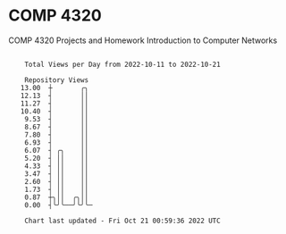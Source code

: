 # COMP 4320
COMP 4320 Projects and Homework
Introduction to Computer Networks

```

    Total Views per Day from 2022-10-11 to 2022-10-21

    Repository Views
   13.00  ┼       ╭╮
   12.13  ┤       ││
   11.27  ┤       ││
   10.40  ┤       ││
    9.53  ┤       ││
    8.67  ┤       ││
    7.80  ┤       ││
    6.93  ┤       ││
    6.07  ┤ ╭╮    ││
    5.20  ┤ ││    ││
    4.33  ┤ ││    ││
    3.47  ┤ ││    ││
    2.60  ┤ ││    ││
    1.73  ┤ ││    ││
    0.87  ┼╮││  ╭╮││
    0.00  ┤╰╯╰──╯╰╯╰─

    Chart last updated - Fri Oct 21 00:59:36 2022 UTC
    
```
